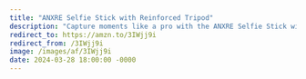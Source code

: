 ```yaml
---
title: "ANXRE Selfie Stick with Reinforced Tripod"
description: "Capture moments like a pro with the ANXRE Selfie Stick with Reinforced Tripod! 📸 Extendable up to 50'', it's perfect for filming and photography. Enjoy hands-free shooting with the detachable wireless remote, compatible with iPhone, Samsung, Huawei, Xiaomi, and more. Get yours in Black and elevate your selfie game today! #ANXRE #SelfieStick #PhoneTripod #affiliate #ad"
redirect_to: https://amzn.to/3IWjj9i
redirect_from: /3IWjj9i
image: /images/af/3IWjj9i
date: 2024-03-28 18:00:00 -0000
---
```

